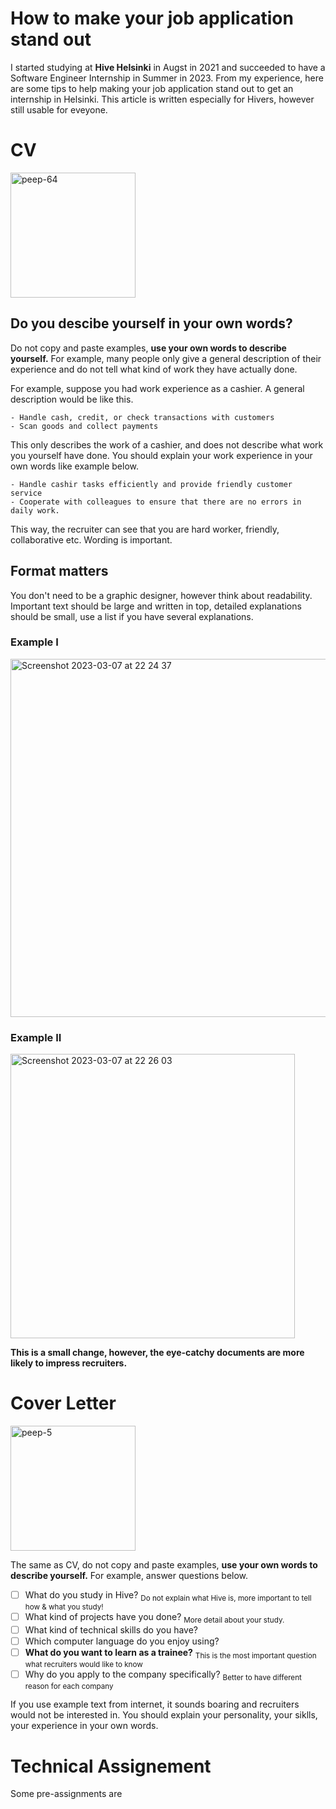 # How to make your job application stand out
I started studying at **Hive Helsinki** in Augst in 2021 and succeeded to have a Software Engineer Internship in Summer in 2023.
From my experience, here are some tips to help making your job application stand out to get an internship in Helsinki. This article is written especially for Hivers, however still usable for eveyone. 

# CV
<img width="200" alt="peep-64" src="https://user-images.githubusercontent.com/61685238/223547883-aba86f30-684b-44e4-9646-8f03ac670d34.svg">

## Do you descibe yourself in your own words?
Do not copy and paste examples, **use your own words to describe yourself.** For example, many people only give a general description of their experience and do not tell what kind of work they have actually done.

For example, suppose you had work experience as a cashier.
A general description would be like this.
```
- Handle cash, credit, or check transactions with customers
- Scan goods and collect payments
```
This only describes the work of a cashier, and does not describe what work you yourself have done.
You should explain your work experience in your own words like example below.
```
- Handle cashir tasks efficiently and provide friendly customer service
- Cooperate with colleagues to ensure that there are no errors in daily work.
```
This way, the recruiter can see that you are hard worker, friendly, collaborative etc. Wording is important.

## Format matters
You don't need to be a graphic designer, however think about readability. Important text should be large and written in top, detailed explanations should be small, use a list if you have several explanations.

### Example I
<img width="573" alt="Screenshot 2023-03-07 at 22 24 37" src="https://user-images.githubusercontent.com/61685238/223545208-f1f58b99-6cdf-4d51-b955-d93d1c7041ce.png">

### Example II

<img width="455" alt="Screenshot 2023-03-07 at 22 26 03" src="https://user-images.githubusercontent.com/61685238/223545132-7dcdfe74-8664-4207-bcac-902c803398e6.png">

**This is a small change, however, the eye-catchy documents are more likely to impress recruiters.**

# Cover Letter

<img width="200" alt="peep-5" src="https://user-images.githubusercontent.com/61685238/223549206-ff286156-dc9c-41bd-9828-0e72b4149eee.svg">

The same as CV, do not copy and paste examples, **use your own words to describe yourself.**
For example, answer questions below.
- [ ] What do you study in Hive? <sub>Do not explain what Hive is, more important to tell how & what you study!</sub>
- [ ] What kind of projects have you done? <sub>More detail about your study.</sub>
- [ ] What kind of technical skills do you have?
- [ ] Which computer language do you enjoy using?
- [ ] **What do you want to learn as a trainee?** <sub>This is the most important question what recruiters would like to know</sub>
- [ ] Why do you apply to the company specifically? <sub>Better to have different reason for each company</sub>

If you use example text from internet, it sounds boaring and recruiters would not be interested in. You should explain your personality, your siklls, your experience in your own words.



# Technical Assignement
Some pre-assignments are 
